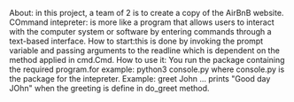 About: in this project, a team of 2 is to create a copy of the AirBnB website.
COmmand intepreter: is more like a program that allows users to interact with the computer system or software by entering commands through a text-based interface.
How to start:this is done by invoking the prompt variable and passing arguments to the readline which is dependent on the method applied in cmd.Cmd.
How to use it: You run the package containing the required program.for example: python3 console.py where console.py is the package for the intepreter.
Example: greet John
... prints "Good day JOhn" when the greeting is define in do_greet method.
